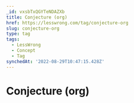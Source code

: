 ```yaml
---
_id: vxsbTxQGYTeNDAZXb
title: Conjecture (org)
href: https://lesswrong.com/tag/conjecture-org
slug: conjecture-org
type: tag
tags:
  - LessWrong
  - Concept
  - Tag
synchedAt: '2022-08-29T10:47:15.428Z'
---
```


# Conjecture (org)
